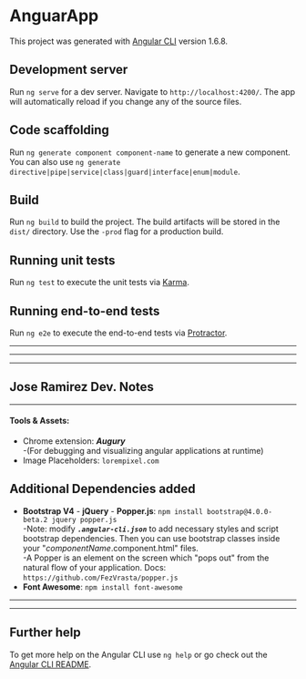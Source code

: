 # AnguarApp

This project was generated with [Angular CLI](https://github.com/angular/angular-cli) version 1.6.8.

## Development server

Run `ng serve` for a dev server. Navigate to `http://localhost:4200/`. The app will automatically reload if you change any of the source files.

## Code scaffolding

Run `ng generate component component-name` to generate a new component. You can also use `ng generate directive|pipe|service|class|guard|interface|enum|module`.

## Build

Run `ng build` to build the project. The build artifacts will be stored in the `dist/` directory. Use the `-prod` flag for a production build.

## Running unit tests

Run `ng test` to execute the unit tests via [Karma](https://karma-runner.github.io).

## Running end-to-end tests

Run `ng e2e` to execute the end-to-end tests via [Protractor](http://www.protractortest.org/).

---
---
---
## Jose Ramirez Dev. Notes
---
#### Tools & Assets:

* Chrome extension: <i><strong> Augury</strong></i> <br> 
-(For debugging and visualizing angular applications at runtime) <br>
* Image Placeholders: `lorempixel.com` <br>


## Additional Dependencies added
* <strong>Bootstrap V4</strong> - <strong>jQuery</strong> - <strong>Popper.js</strong>: `npm install bootstrap@4.0.0-beta.2 jquery popper.js` <br>
-Note: modify <i><strong>`.angular-cli.json`</strong></i> to add necessary styles and script bootstrap dependencies. Then you can use bootstrap classes inside your "<i>componentName</i>.component.html" files. <br>
-A Popper is an element on the screen which "pops out" from the natural flow of your application. Docs: `https://github.com/FezVrasta/popper.js` <br>
* <strong>Font Awesome</strong>: `npm install font-awesome` <br>	

---
---

## Further help

To get more help on the Angular CLI use `ng help` or go check out the [Angular CLI README](https://github.com/angular/angular-cli/blob/master/README.md).